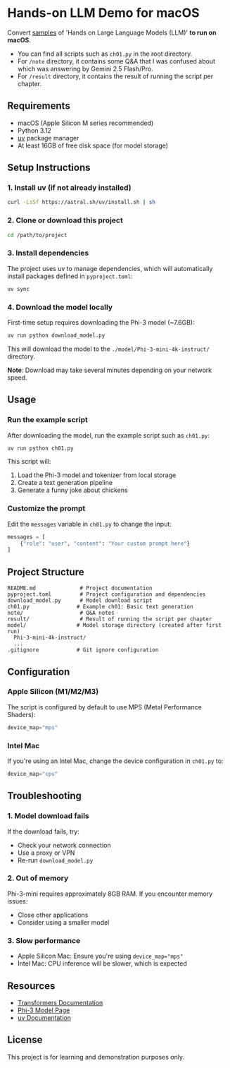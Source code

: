# Hands-on LLM Demo for macOS

Convert [samples](https://github.com/HandsOnLLM/Hands-On-Large-Language-Models) of 'Hands on Large Language Models (LLM)' **to run on macOS**.

- You can find all scripts such as `ch01.py` in the root directory.
- For `/note` directory, it contains some Q&A that I was confused about which was answering by Gemini 2.5 Flash/Pro.
- For `/result` directory, it contains the result of running the script per chapter.

## Requirements

- macOS (Apple Silicon M series recommended)
- Python 3.12
- [uv](https://github.com/astral-sh/uv) package manager
- At least 16GB of free disk space (for model storage)

## Setup Instructions

### 1. Install uv (if not already installed)

```bash
curl -LsSf https://astral.sh/uv/install.sh | sh
```

### 2. Clone or download this project

```bash
cd /path/to/project
```

### 3. Install dependencies

The project uses uv to manage dependencies, which will automatically install packages defined in `pyproject.toml`:

```bash
uv sync
```

### 4. Download the model locally

First-time setup requires downloading the Phi-3 model (~7.6GB):

```bash
uv run python download_model.py
```

This will download the model to the `./model/Phi-3-mini-4k-instruct/` directory.

**Note**: Download may take several minutes depending on your network speed.

## Usage

### Run the example script

After downloading the model, run the example script such as `ch01.py`:

```bash
uv run python ch01.py
```

This script will:
1. Load the Phi-3 model and tokenizer from local storage
2. Create a text generation pipeline
3. Generate a funny joke about chickens

### Customize the prompt

Edit the `messages` variable in `ch01.py` to change the input:

```python
messages = [
    {"role": "user", "content": "Your custom prompt here"}
]
```

## Project Structure

```
README.md              # Project documentation
pyproject.toml         # Project configuration and dependencies
download_model.py      # Model download script
ch01.py               # Example ch01: Basic text generation
note/                  # Q&A notes
result/                # Result of running the script per chapter
model/                # Model storage directory (created after first run)
  Phi-3-mini-4k-instruct/
  ...
.gitignore            # Git ignore configuration
```

## Configuration

### Apple Silicon (M1/M2/M3)

The script is configured by default to use MPS (Metal Performance Shaders):

```python
device_map="mps"
```

### Intel Mac

If you're using an Intel Mac, change the device configuration in `ch01.py` to:

```python
device_map="cpu"
```

## Troubleshooting

### 1. Model download fails

If the download fails, try:
- Check your network connection
- Use a proxy or VPN
- Re-run `download_model.py`

### 2. Out of memory

Phi-3-mini requires approximately 8GB RAM. If you encounter memory issues:
- Close other applications
- Consider using a smaller model

### 3. Slow performance

- Apple Silicon Mac: Ensure you're using `device_map="mps"`
- Intel Mac: CPU inference will be slower, which is expected

## Resources

- [Transformers Documentation](https://huggingface.co/docs/transformers)
- [Phi-3 Model Page](https://huggingface.co/microsoft/Phi-3-mini-4k-instruct)
- [uv Documentation](https://docs.astral.sh/uv/)

## License

This project is for learning and demonstration purposes only.
